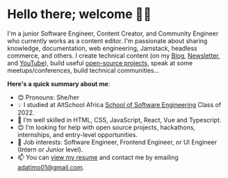 # Hello there; welcome 👋🏾


I'm a junior Software Engineer, Content Creator, and Community Engineer who currently works as a content editor. I'm passionate about sharing knowledge, documentation, web engineering, Jamstack, headless commerce, and others. I create technical content (on my [Blog](https://ijeomanwankpu.com/), [Newsletter](https://bawd.ijeomanwankpu.com), and [YouTube](https://www.youtube.com/c/ijeomaNwankpu)), build useful [open-source projects](https://github.com/IjeomaNwankpu), speak at some meetups/conferences, build technical communities...

**Here's a quick summary about me**:

- 😊 Pronouns: She/her
- 💡 I studied at AltSchool Africa [School of Software Engineering](https://altschoolafrica.com/schools/engineering) Class of 2022.
- 🌱 I’m well skilled in HTML, CSS, JavaScript, React, Vue and Typescript.
- 😊 I’m looking for help with open source projects, hackathons, internships, and entry-level opportunities.
- 💼 Job interests: Software Engineer, Frontend Engineer, or UI Engineer (Intern or Junior level).
- 📫 You can [view my resume](#) and contact me by emailing adatimo01@gmail.com.





